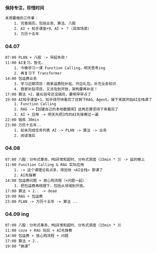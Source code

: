 **保持专注，珍惜时间**

	本周要做的三件事：
		1. 完善简历。包括业务、算法、八股
		2. AI + 知乎课堂+9、AI + ？（具体场景）
		3. 万历十五年

### 04.07

	07:00 PLAN + 八股 -> 早起失败！
	11:00 AI复习，暂无。
		1. 今晚学习一课 Function Calling，明天思考ing
		2. 再复习下 Transformer
	14:00 包运费业务
		3. 学习近期项目：商家运费险补贴、开店礼包。补充业务知识
		4. 商家补贴项目，又涉及到开放，架构要再补足！
	17:00 算法 +2，最长括号还没搞完，要明早早点了
	19:00 AI知乎课堂+1，知乎得尽快看完了还剩下RAG、Agent。接下来就开始AI全栈课了
		1. Function Calling
		2. RAG ->【创建自己的本地数据库】这两总算坚持下来看完了
		3. AI + 应用 -> 明天先把3月的AI先锋赛过一遍
	22:00 锻炼 30min
	23:00 万历十五年..
		1. 如未完成任务列表 AI -> PLAN -> 算法 -> 业务
		2. 阅读落后


### 04.08

	07:00 八股：分布式事务、MQ异常和超时、分布式调度（15min * 3）-> 延的晚上
	11:00 Function Calling & RAG 实际应用 
		1. -> 这个课理论有点多，得加快 <AI全栈> 那课了
		2. AI先锋赛
	14:00 包运费问题 + 放心购流程（+问题一起）
		3. 把包运费再梳理下，包括从领域到开放。
	17:00 算法 + 2.. -> dead
	19:00 RAG + 包运费
	23:00 PLAN -> 万历十五年 -> 算法 ..


### 04.09 ing

	07:00 八股：分布式事务、MQ异常和超时、分布式调度（15min * 3）
	11:00 coze + RAG 玩玩 + AI先锋赛
	14:00 包运费 + 放心购流程 + 问题
	17:00 算法 + 2..
	19:00 “换课”